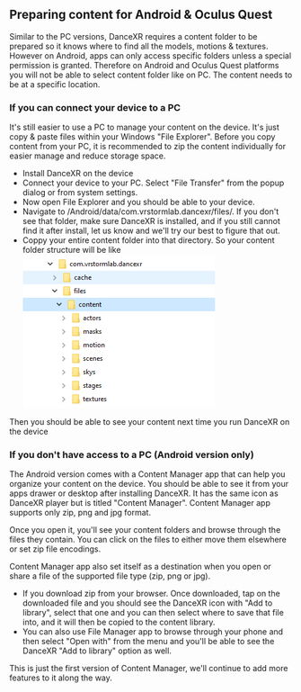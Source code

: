 ## Preparing content for Android & Oculus Quest

Similar to the PC versions, DanceXR requires a content folder to be prepared so it knows where to find all the models, motions & textures. However on Android, apps can only access specific folders unless a special permission is granted. Therefore on Android and Oculus Quest platforms you will not be able to select content folder like on PC. The content needs to be at a specific location. 

### If you can connect your device to a PC

It's still easier to use a PC to manage your content on the device. It's just copy & paste files within your Windows "File Explorer". Before you copy content from your PC, it is recommended to zip the content individually for easier manage and reduce storage space. 

* Install DanceXR on the device
* Connect your device to your PC. Select "File Transfer" from the popup dialog or from system settings. 
* Now open File Explorer and you should be able to your device.
* Navigate to /Android/data/com.vrstormlab.dancexr/files/. If you don't see that folder, make sure DanceXR is installed, and if you still cannot find it after install, let us know and we'll try our best to figure that out.
* Coppy your entire content folder into that directory. So your content folder structure will be like ![example folder](/pages/content_folder_android.png)

Then you should be able to see your content next time you run DanceXR on the device

### If you don't have access to a PC (Android version only)

The Android version comes with a Content Manager app that can help you organize your content on the device. You should be able to see it from your apps drawer or desktop after installing DanceXR. It has the same icon as DanceXR player but is titled "Content Manager". Content Manager app supports only zip, png and jpg format. 

Once you open it, you'll see your content folders and browse through the files they contain. You can click on the files to either move them elsewhere or set zip file encodings. 

Content Manager app also set itself as a destination when you open or share a file of the supported file type (zip, png or jpg). 

* If you download zip from your browser. Once downloaded, tap on the downloaded file and you should see the DanceXR icon with "Add to library", select that one and you can then select where to save that file into, and it will then be copied to the content library.
* You can also use File Manager app to browse through your phone and then select "Open with" from the menu and you'll be able to see the DanceXR "Add to library" option as well.

This is just the first version of Content Manager, we'll continue to add more features to it along the way. 

